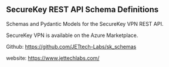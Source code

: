 
## SecureKey REST API Schema Definitions ##
Schemas and Pydantic Models for the SecureKey VPN REST API.

SecureKey VPN is available on the Azure Marketplace.

Github: https://github.com/JETtech-Labs/sk_schemas

website: https://www.jettechlabs.com/



